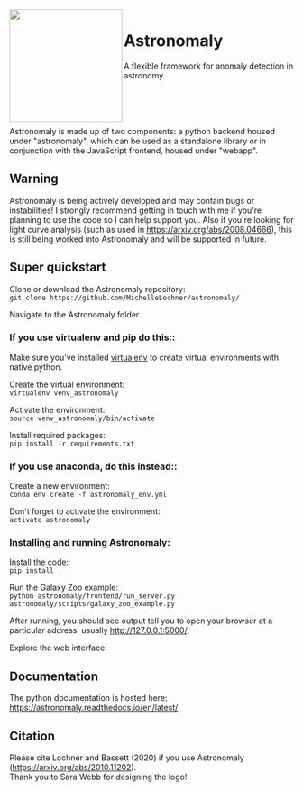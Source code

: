 <image src="Astronomaly_logo.png" width="200" align="left"/> 

# Astronomaly
A flexible framework for anomaly detection in astronomy.

<br>
<br>
<br>
<br>
Astronomaly is made up of two components: a python backend housed under "astronomaly", which can be used as a standalone library
or in conjunction with the JavaScript frontend, housed under "webapp".

## Warning

Astronomaly is being actively developed and may contain bugs or instabilities! I strongly recommend getting in touch with me if you're planning to use the code so I can help support you. Also if you're looking for light curve analysis (such as used in https://arxiv.org/abs/2008.04666), this is still being worked into Astronomaly and will be supported in future.

## Super quickstart

Clone or download the Astronomaly repository:<br>
`git clone https://github.com/MichelleLochner/astronomaly/`

Navigate to the Astronomaly folder. 

### If you use virtualenv and pip do this::

Make sure you've installed <a href="https://virtualenv.pypa.io/en/latest/installation.html">virtualenv</a> to create virtual environments with native python.

Create the virtual environment: <br>
`virtualenv venv_astronomaly` 

Activate the environment: <br>
`source venv_astronomaly/bin/activate`

Install required packages: <br>
`pip install -r requirements.txt`

### If you use anaconda, do this instead::

Create a new environment:<br>
`conda env create -f astronomaly_env.yml` 

Don't forget to activate the environment:<br>
`activate astronomaly`

### Installing and running Astronomaly:

Install the code:<br>
`pip install .`

Run the Galaxy Zoo example:<br>
`python astronomaly/frontend/run_server.py astronomaly/scripts/galaxy_zoo_example.py`

After running, you should see output tell you to open your browser at a particular address, usually http://127.0.0.1:5000/.

Explore the web interface!

## Documentation

The python documentation is hosted here:
https://astronomaly.readthedocs.io/en/latest/

## Citation

Please cite Lochner and Bassett (2020) if you use Astronomaly (https://arxiv.org/abs/2010.11202).<br>
Thank you to Sara Webb for designing the logo!




